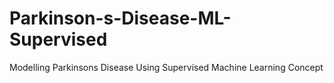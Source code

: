 # Parkinson-s-Disease-ML-Supervised
Modelling Parkinsons Disease Using Supervised Machine Learning Concept
